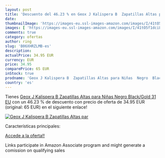 ```yaml
---
layout: post
title: 'Descuento del 46.23 % en Geox J Kalispera B  Zapatillas Altas par'
date: 
thumbnailImage: 'https://images-eu.ssl-images-amazon.com/images/I/41tO5f1dciL._SL200_.jpg'
images: [ 'https://images-eu.ssl-images-amazon.com/images/I/41tO5f1dciL._SL200_.jpg' ]
comments: true
category: ofertas
author: ring
slug: 'B06XHRZLMB-es'
description:
actualPrice: 34.95 EUR
currency: EUR
price: 34.95
comparePrice: 65 EUR
inStock: true
prodname: 'Geox J Kalispera B  Zapatillas Altas para Niñas  Negro  Black/Gold   31 EU'
country: 'es'
---
```


Tienes [Geox J Kalispera B  Zapatillas Altas para Niñas  Negro  Black/Gold   31 EU](https://www.amazon.es/dp/B06XHRZLMB/?tag=tolees-21) con un 46.23 % de descuento con precio de oferta de 34.95 EUR (original: 65 EUR) en el siguiente enlace!

[![Geox J Kalispera B  Zapatillas Altas par](https://images-eu.ssl-images-amazon.com/images/I/41tO5f1dciL._SL200_.jpg)](https://www.amazon.es/dp/B06XHRZLMB/?tag=tolees-21)

Características principales:


[Accede a la oferta!!](https://www.amazon.es/dp/B06XHRZLMB/?tag=tolees-21)

Links participate in Amazon Associate program and might generate a comission on qualifying sales


